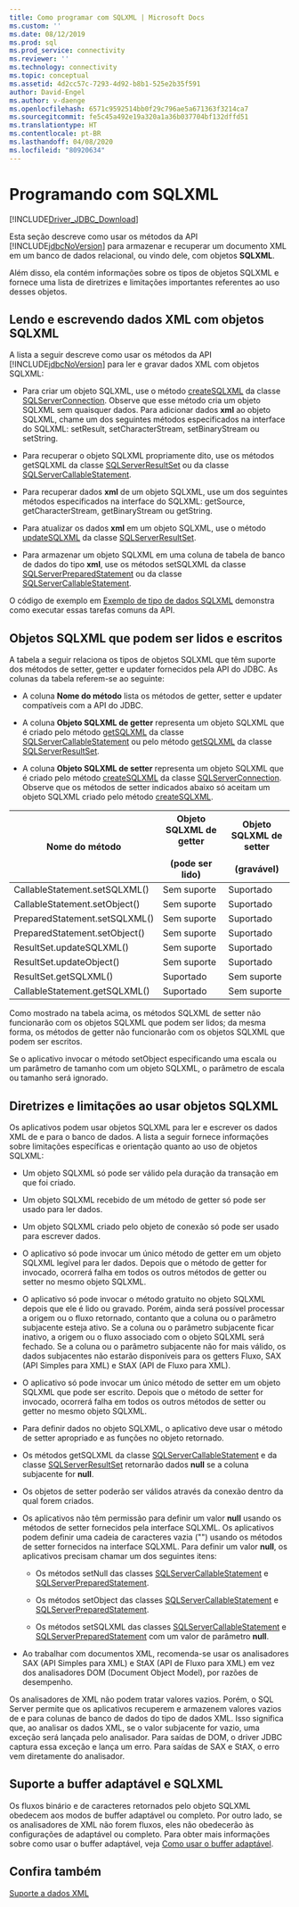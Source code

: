 ```yaml
---
title: Como programar com SQLXML | Microsoft Docs
ms.custom: ''
ms.date: 08/12/2019
ms.prod: sql
ms.prod_service: connectivity
ms.reviewer: ''
ms.technology: connectivity
ms.topic: conceptual
ms.assetid: 4d2cc57c-7293-4d92-b8b1-525e2b35f591
author: David-Engel
ms.author: v-daenge
ms.openlocfilehash: 6571c9592514bb0f29c796ae5a671363f3214ca7
ms.sourcegitcommit: fe5c45a492e19a320a1a36b037704bf132dffd51
ms.translationtype: HT
ms.contentlocale: pt-BR
ms.lasthandoff: 04/08/2020
ms.locfileid: "80920634"
---
```

# <a name="programming-with-sqlxml"></a>Programando com SQLXML
[!INCLUDE[Driver_JDBC_Download](../../includes/driver_jdbc_download.md)]

  Esta seção descreve como usar os métodos da API [!INCLUDE[jdbcNoVersion](../../includes/jdbcnoversion_md.md)] para armazenar e recuperar um documento XML em um banco de dados relacional, ou vindo dele, com objetos **SQLXML**.  
  
 Além disso, ela contém informações sobre os tipos de objetos SQLXML e fornece uma lista de diretrizes e limitações importantes referentes ao uso desses objetos.  
  
## <a name="reading-and-writing-xml-data-with-sqlxml-objects"></a>Lendo e escrevendo dados XML com objetos SQLXML  
 A lista a seguir descreve como usar os métodos da API [!INCLUDE[jdbcNoVersion](../../includes/jdbcnoversion_md.md)] para ler e gravar dados XML com objetos SQLXML:  
  
-   Para criar um objeto SQLXML, use o método [createSQLXML](../../connect/jdbc/reference/createsqlxml-method-sqlserverconnection.md) da classe [SQLServerConnection](../../connect/jdbc/reference/sqlserverconnection-class.md). Observe que esse método cria um objeto SQLXML sem quaisquer dados. Para adicionar dados **xml** ao objeto SQLXML, chame um dos seguintes métodos especificados na interface do SQLXML: setResult, setCharacterStream, setBinaryStream ou setString.  
  
-   Para recuperar o objeto SQLXML propriamente dito, use os métodos getSQLXML da classe [SQLServerResultSet](../../connect/jdbc/reference/sqlserverresultset-class.md) ou da classe [SQLServerCallableStatement](../../connect/jdbc/reference/sqlservercallablestatement-class.md).  
  
-   Para recuperar dados **xml** de um objeto SQLXML, use um dos seguintes métodos especificados na interface do SQLXML: getSource, getCharacterStream, getBinaryStream ou getString.  
  
-   Para atualizar os dados **xml** em um objeto SQLXML, use o método [updateSQLXML](../../connect/jdbc/reference/updatesqlxml-method-sqlserverresultset.md) da classe [SQLServerResultSet](../../connect/jdbc/reference/sqlserverresultset-class.md).  
  
-   Para armazenar um objeto SQLXML em uma coluna de tabela de banco de dados do tipo **xml**, use os métodos setSQLXML da classe [SQLServerPreparedStatement](../../connect/jdbc/reference/sqlserverpreparedstatement-class.md) ou da classe [SQLServerCallableStatement](../../connect/jdbc/reference/sqlservercallablestatement-class.md).  
  
 O código de exemplo em [Exemplo de tipo de dados SQLXML](../../connect/jdbc/sqlxml-data-type-sample.md) demonstra como executar essas tarefas comuns da API.  
  
## <a name="readable-and-writable-sqlxml-objects"></a>Objetos SQLXML que podem ser lidos e escritos  
 A tabela a seguir relaciona os tipos de objetos SQLXML que têm suporte dos métodos de setter, getter e updater fornecidos pela API do JDBC. As colunas da tabela referem-se ao seguinte:  
  
-   A coluna **Nome do método** lista os métodos de getter, setter e updater compatíveis com a API do JDBC.  
  
-   A coluna **Objeto SQLXML de getter** representa um objeto SQLXML que é criado pelo método [getSQLXML](../../connect/jdbc/reference/getsqlxml-method-sqlservercallablestatement.md) da classe [SQLServerCallableStatement](../../connect/jdbc/reference/sqlservercallablestatement-class.md) ou pelo método [getSQLXML](../../connect/jdbc/reference/getsqlxml-method-sqlserverresultset.md) da classe [SQLServerResultSet](../../connect/jdbc/reference/sqlserverresultset-class.md).  
  
-   A coluna **Objeto SQLXML de setter** representa um objeto SQLXML que é criado pelo método [createSQLXML](../../connect/jdbc/reference/createsqlxml-method-sqlserverconnection.md) da classe [SQLServerConnection](../../connect/jdbc/reference/sqlserverconnection-class.md). Observe que os métodos de setter indicados abaixo só aceitam um objeto SQLXML criado pelo método [createSQLXML](../../connect/jdbc/reference/createsqlxml-method-sqlserverconnection.md).  
  
|Nome do método|Objeto SQLXML de getter<br /><br /> (pode ser lido)|Objeto SQLXML de setter<br /><br /> (gravável)|  
|-----------------|-------------------------------------------|-------------------------------------------|  
|CallableStatement.setSQLXML()|Sem suporte|Suportado|  
|CallableStatement.setObject()|Sem suporte|Suportado|  
|PreparedStatement.setSQLXML()|Sem suporte|Suportado|  
|PreparedStatement.setObject()|Sem suporte|Suportado|  
|ResultSet.updateSQLXML()|Sem suporte|Suportado|  
|ResultSet.updateObject()|Sem suporte|Suportado|  
|ResultSet.getSQLXML()|Suportado|Sem suporte|  
|CallableStatement.getSQLXML()|Suportado|Sem suporte|  
  
 Como mostrado na tabela acima, os métodos SQLXML de setter não funcionarão com os objetos SQLXML que podem ser lidos; da mesma forma, os métodos de getter não funcionarão com os objetos SQLXML que podem ser escritos.  
  
 Se o aplicativo invocar o método setObject especificando uma escala ou um parâmetro de tamanho com um objeto SQLXML, o parâmetro de escala ou tamanho será ignorado.  
  
## <a name="guidelines-and-limitations-when-using-sqlxml-objects"></a>Diretrizes e limitações ao usar objetos SQLXML  
 Os aplicativos podem usar objetos SQLXML para ler e escrever os dados XML de e para o banco de dados. A lista a seguir fornece informações sobre limitações específicas e orientação quanto ao uso de objetos SQLXML:  
  
-   Um objeto SQLXML só pode ser válido pela duração da transação em que foi criado.  
  
-   Um objeto SQLXML recebido de um método de getter só pode ser usado para ler dados.  
  
-   Um objeto SQLXML criado pelo objeto de conexão só pode ser usado para escrever dados.  
  
-   O aplicativo só pode invocar um único método de getter em um objeto SQLXML legível para ler dados. Depois que o método de getter for invocado, ocorrerá falha em todos os outros métodos de getter ou setter no mesmo objeto SQLXML.  
  
-   O aplicativo só pode invocar o método gratuito no objeto SQLXML depois que ele é lido ou gravado. Porém, ainda será possível processar a origem ou o fluxo retornado, contanto que a coluna ou o parâmetro subjacente esteja ativo. Se a coluna ou o parâmetro subjacente ficar inativo, a origem ou o fluxo associado com o objeto SQLXML será fechado. Se a coluna ou o parâmetro subjacente não for mais válido, os dados subjacentes não estarão disponíveis para os getters Fluxo, SAX (API Simples para XML) e StAX (API de Fluxo para XML).  
  
-   O aplicativo só pode invocar um único método de setter em um objeto SQLXML que pode ser escrito. Depois que o método de setter for invocado, ocorrerá falha em todos os outros métodos de setter ou getter no mesmo objeto SQLXML.  
  
-   Para definir dados no objeto SQLXML, o aplicativo deve usar o método de setter apropriado e as funções no objeto retornado.  
  
-   Os métodos getSQLXML da classe [SQLServerCallableStatement](../../connect/jdbc/reference/sqlservercallablestatement-class.md) e da classe [SQLServerResultSet](../../connect/jdbc/reference/sqlserverresultset-class.md) retornarão dados **null** se a coluna subjacente for **null**.  
  
-   Os objetos de setter poderão ser válidos através da conexão dentro da qual forem criados.  
  
-   Os aplicativos não têm permissão para definir um valor **null** usando os métodos de setter fornecidos pela interface SQLXML. Os aplicativos podem definir uma cadeia de caracteres vazia ("") usando os métodos de setter fornecidos na interface SQLXML. Para definir um valor **null**, os aplicativos precisam chamar um dos seguintes itens:  
  
    -   Os métodos setNull das classes [SQLServerCallableStatement](../../connect/jdbc/reference/sqlservercallablestatement-class.md) e [SQLServerPreparedStatement](../../connect/jdbc/reference/sqlserverpreparedstatement-class.md).  
  
    -   Os métodos setObject das classes [SQLServerCallableStatement](../../connect/jdbc/reference/sqlservercallablestatement-class.md) e [SQLServerPreparedStatement](../../connect/jdbc/reference/sqlserverpreparedstatement-class.md).  
  
    -   Os métodos setSQLXML das classes [SQLServerCallableStatement](../../connect/jdbc/reference/sqlservercallablestatement-class.md) e [SQLServerPreparedStatement](../../connect/jdbc/reference/sqlserverpreparedstatement-class.md) com um valor de parâmetro **null**.  
  
-   Ao trabalhar com documentos XML, recomenda-se usar os analisadores SAX (API Simples para XML) e StAX (API de Fluxo para XML) em vez dos analisadores DOM (Document Object Model), por razões de desempenho.  
  
 Os analisadores de XML não podem tratar valores vazios. Porém, o SQL Server permite que os aplicativos recuperem e armazenem valores vazios de e para colunas de banco de dados do tipo de dados XML. Isso significa que, ao analisar os dados XML, se o valor subjacente for vazio, uma exceção será lançada pelo analisador. Para saídas de DOM, o driver JDBC captura essa exceção e lança um erro. Para saídas de SAX e StAX, o erro vem diretamente do analisador.  
  
## <a name="adaptive-buffering-and-sqlxml-support"></a>Suporte a buffer adaptável e SQLXML  
 Os fluxos binário e de caracteres retornados pelo objeto SQLXML obedecem aos modos de buffer adaptável ou completo. Por outro lado, se os analisadores de XML não forem fluxos, eles não obedecerão às configurações de adaptável ou completo. Para obter mais informações sobre como usar o buffer adaptável, veja [Como usar o buffer adaptável](../../connect/jdbc/using-adaptive-buffering.md).  
  
## <a name="see-also"></a>Confira também  
 [Suporte a dados XML](../../connect/jdbc/supporting-xml-data.md)  
  
  
